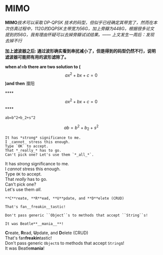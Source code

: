 # MIMO

**MIMO**_技术可以采取 DP-QPSK 技术的码型，但似乎已经确定其带宽了，然而在本次仿真过程中，112G的DQPSK主带宽为56G，加上旁瓣为448G，根据很多论文提到的56G，我有理由怀疑可以去掉旁瓣试试结果。—— 上文发生一周后：发现去掉不行_

**加上滤波器之后: 通过波形确实看到串扰减小了，但是得到的码型仍然不行，说明滤波器可能把有用的波形滤除了。**

**when a!=b there are two solution to  \(** $$ax^2+bx+c=0$$ **\)and then**  濮阳

\*\*\*\*$$ax^2+bx+c=0$$ ****

```text
ab=b^2+b_2+s^2
```

$$
a b= b^2+b_2+s^2
$$

```text
It has *strong* significance to me.
I _cannot_ stress this enough.
Type `OK` to accept.
That *_really_* has to go.
Can't pick one? Let's use them `*_all_*`.
```

It has _strong_ significance to me.   
I _cannot_ stress this enough.  
 Type `OK` to accept.   
That _really_ has to go.  
 Can't pick one?   
Let's use them _all_.

```text
**C**reate, **R**ead, **U**pdate, and **D**elete (CRUD)

That's fan__freakin__tastic!

Don't pass generic ``Object``s to methods that accept ``String``s!

It was Beatle**__mania__**!
```

**C**reate, **R**ead, **U**pdate, and **D**elete \(CRUD\)   
That's fan**freakin**tastic!   
Don't pass generic `Object`s to methods that accept `String`s!   
It was Beatle**mania**!

